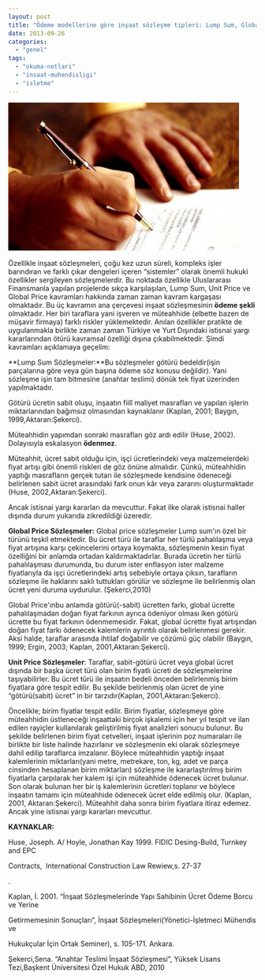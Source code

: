 ```yaml
---
layout: post
title: "Ödeme modellerine göre inşaat sözleşme tipleri: Lump Sum, Global Price,Unit Price"
date: 2013-09-26
categories: 
  - "genel"
tags: 
  - "okuma-notlari"
  - "insaat-muhendisligi"
  - "isletme"
---
```


![](/images/MTAxNDY2MD-kat-karsiligi-insaat-sozlesmesi.jpg)

  

Özellikle inşaat sözleşmeleri, çoğu kez uzun süreli, kompleks işler barındıran ve farklı çıkar dengeleri içeren “sistemler” olarak önemli hukuki özellikler sergileyen sözleşmelerdir. Bu noktada özellikle Uluslararası Finansmanla yapılan projelerde sıkça karşılaşılan, Lump Sum, Unit Price ve Global Price kavramları hakkında zaman zaman kavram kargaşası olmaktadır. Bu üç kavramın ana çerçevesi inşaat sözleşmesinin **ödeme şekli** olmaktadır. Her biri taraflara yani işveren ve müteahhide (elbette bazen de müşavir firmaya) farklı riskler yüklemektedir. Anılan özellikler pratikte de uygulanmakla birlikte zaman zaman Türkiye ve Yurt Dışındaki istisnai yargı kararlarından ötürü kavramsal özelliği dışına çıkabilmektedir. Şimdi kavramları açıklamaya geçelim:

  

**Lump Sum Sözleşmeler:**Bu sözleşmeler götürü bedeldir(işin parçalarına göre veya gün başına ödeme söz konusu değildir). Yani sözleşme işin tam bitmesine (anahtar teslimi) dönük tek fiyat üzerinden yapılmaktadır.

Götürü ücretin sabit oluşu, inşaatın fiilî maliyet masrafları ve yapılan işlerin miktarlarından bağımsız olmasından kaynaklanır (Kaplan, 2001; Baygın, 1999,Aktaran:Şekerci).

  

Müteahhidin yapımdan sonraki masrafları göz ardı edilir (Huse, 2002). Dolayısıyla eskalasyon **ödenmez**.

Müteahhit, ücret sabit olduğu için, işçi ücretlerindeki veya malzemelerdeki fiyat artışı gibi önemli riskleri de göz önüne almalıdır. Çünkü, müteahhidin yaptığı masrafların gerçek tutarı ile sözleşmede kendisine ödeneceği belirlenen sabit ücret arasındaki fark onun kâr veya zararını oluşturmaktadır (Huse, 2002,Aktaran:Şekerci).

Ancak istisnai yargı kararları da mevcuttur. Fakat ilke olarak istisnai haller dışında durum yukarıda zikredildiği üzeredir.

  

  

**Global Price Sözleşmeler:** Global price sözleşmeler Lump sum'ın özel bir türünü teşkil etmektedir. Bu ücret türü ile taraflar her türlü pahalılaşma veya fiyat artışına karşı çekincelerini ortaya koymakta, sözleşmenin kesin fiyat özelliğini bir anlamda ortadan kaldırmaktadırlar. Burada ücretin her türlü pahalılaşması durumunda, bu durum ister enflasyon ister malzeme fiyatlarıyla da işçi ücretlerindeki artış sebebiyle ortaya çıksın, tarafların sözleşme ile haklarını saklı tuttukları görülür ve sözleşme ile belirlenmiş olan ücret yeni duruma uydurulur. (Şekerci,2010)

  

  

Global Price'ınbu anlamda götürü(-sabit) ücretten farkı, global ücrette pahalılaşmadan doğan fiyat farkının ayrıca ödeniyor olması iken götürü ücrette bu fiyat farkının ödenmemesidir. Fakat, global ücrette fiyat artışından doğan fiyat farkı ödenecek kalemlerin ayrıntılı olarak belirlenmesi gerekir. Aksi halde, taraflar arasında ihtilaf doğabilir ve çözümü güç olabilir (Baygın, 1999; Ergin, 2003; Kaplan, 2001,Aktaran:Şekerci).  
  
  

**Unit Price Sözleşmeler**: Taraflar, sabit-götürü ücret veya global ücret dışında bir başka ücret türü olan birim fiyatlı ücreti de sözleşmelerine taşıyabilirler. Bu ücret türü ile inşaatın bedeli önceden belirlenmiş birim fiyatlara göre tespit edilir. Bu şekilde belirlenmiş olan ücret de yine “götürü(sabit) ücret” in bir tarzıdır(Kaplan, 2001,Aktaran:Şekerci).

Öncelikle; birim fiyatlar tespit edilir. Birim fiyatlar, sözleşmeye göre müteahhidin üstleneceği inşaattaki birçok işkalemi için her yıl tespit ve ilan edilen rayiçler kullanılarak geliştirilmiş fiyat analizleri sonucu bulunur. Bu şekilde belirlenen birim fiyat cetvelleri, inşaat işlerinin poz numaraları ile birlikte bir liste halinde hazırlanır ve sözleşmenin eki olarak sözleşmeye dahil edilip taraflarca imzalanır. Böylece müteahhidin yaptığı inşaat kalemlerinin miktarları(yani metre, metrekare, ton, kg, adet ve parça cinsinden hesaplanan birim miktarları) sözleşme ile kararlaştırılmış birim fiyatlarla çarpılarak her kalem işi için müteahhide ödenecek ücret bulunur. Son olarak bulunan her bir iş kalemlerinin ücretleri toplanır ve böylece inşaatın tamamı için müteahhide ödenecek ücret elde edilmiş olur. (Kaplan, 2001, Aktaran:Şekerci). Müteahhit daha sonra birim fiyatlara itiraz edemez. Ancak yine istisnai yargı kararları mevcuttur.

  

**KAYNAKLAR:**

Huse, Joseph. A/ Hoyle, Jonathan Kay 1999. FIDIC Desing-Build, Turnkey and EPC 

Contracts,  International Construction Law Rewiew,s. 27-37 

.

  

  

Kaplan, İ. 2001. “İnşaat Sözleşmelerinde Yapı Sahibinin Ücret Ödeme Borcu ve Yerine 

  

Getirmemesinin Sonuçları”, İnşaat Sözleşmeleri(Yönetici-İşletmeci Mühendis ve 

Hukukçular İçin Ortak Seminer), s. 105-171. Ankara.

  

  

Şekerci,Sena. “Anahtar Teslimi İnşaat Sözleşmesi”, Yüksek Lisans Tezi,Başkent Üniversitesi Özel Hukuk ABD, 2010
